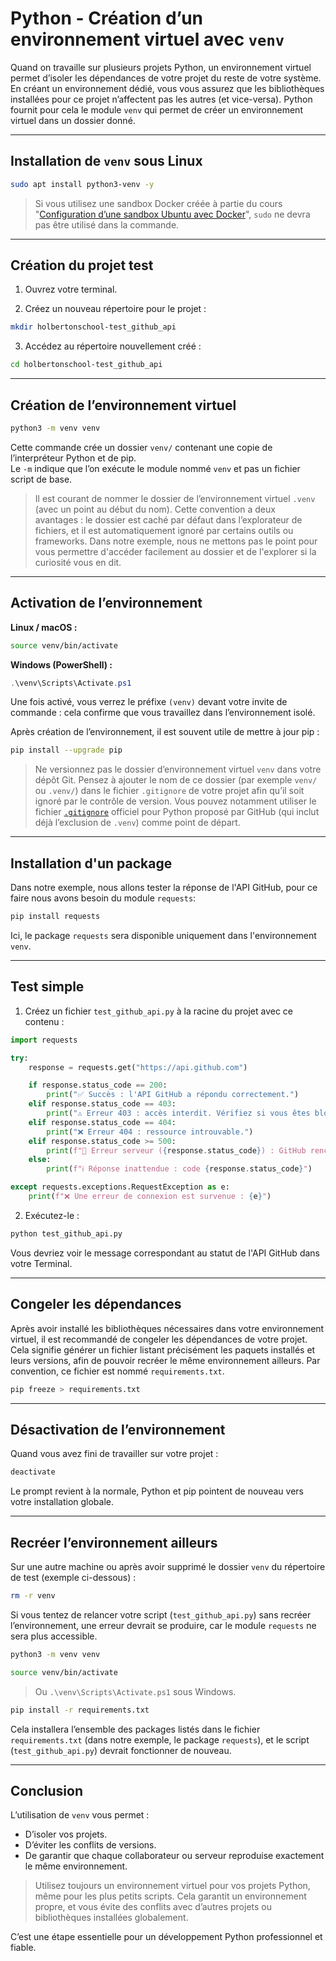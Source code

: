 # Python - Création d’un environnement virtuel avec `venv`

Quand on travaille sur plusieurs projets Python, un environnement virtuel permet d’isoler les dépendances de votre projet du reste de votre système. En créant un environnement dédié, vous vous assurez que les bibliothèques installées pour ce projet n’affectent pas les autres (et vice-versa). Python fournit pour cela le module `venv` qui permet de créer un environnement virtuel dans un dossier donné.

---

## Installation de `venv` sous Linux

```bash
sudo apt install python3-venv -y
```

> Si vous utilisez une sandbox Docker créée à partie du cours "[Configuration d’une sandbox Ubuntu avec Docker](https://github.com/fchavonet/holbertonschool-concepts/blob/main/miscellaneous/mac-001-configuration_d_une_sandbox_ubuntu_avec_docker.md)", `sudo` ne devra pas être utilisé dans la commande.

---

## Création du projet test

1. Ouvrez votre terminal.

2. Créez un nouveau répertoire pour le projet :

```bash
mkdir holbertonschool-test_github_api
```

3. Accédez au répertoire nouvellement créé :

```bash
cd holbertonschool-test_github_api
```

---

## Création de l’environnement virtuel

```bash
python3 -m venv venv
```

Cette commande crée un dossier `venv/` contenant une copie de l’interpréteur Python et de pip.
<br>
Le `-m` indique que l’on exécute le module nommé `venv` et pas un fichier script de base.


> Il est courant de nommer le dossier de l’environnement virtuel `.venv` (avec un point au début du nom). Cette convention a deux avantages : le dossier est caché par défaut dans l’explorateur de fichiers, et il est automatiquement ignoré par certains outils ou frameworks. Dans notre exemple, nous ne mettons pas le point pour vous permettre d'accéder facilement au dossier et de l'explorer si la curiosité vous en dit.

---

## Activation de l’environnement

**Linux / macOS :**

```bash
source venv/bin/activate
```

**Windows (PowerShell) :**


```powershell
.\venv\Scripts\Activate.ps1
```

Une fois activé, vous verrez le préfixe `(venv)` devant votre invite de commande : cela confirme que vous travaillez dans l’environnement isolé.

Après création de l’environnement, il est souvent utile de mettre à jour pip :

```bash
pip install --upgrade pip
```

> Ne versionnez pas le dossier d’environnement virtuel `venv` dans votre dépôt Git. Pensez à ajouter le nom de ce dossier (par exemple `venv/` ou `.venv/`) dans le fichier `.gitignore` de votre projet afin qu’il soit ignoré par le contrôle de version. Vous pouvez notamment utiliser le fichier [`.gitignore`](https://github.com/github/gitignore/blob/main/Python.gitignore) officiel pour Python proposé par GitHub (qui inclut déjà l’exclusion de `.venv`) comme point de départ.

---

## Installation d'un package

Dans notre exemple, nous allons tester la réponse de l'API GitHub, pour ce faire nous avons besoin du module `requests`:

```bash
pip install requests
```

Ici, le package `requests` sera disponible uniquement dans l'environnement `venv`.

---

## Test simple

1. Créez un fichier `test_github_api.py` à la racine du projet avec ce contenu :

```python
import requests

try:
    response = requests.get("https://api.github.com")

    if response.status_code == 200:
        print("✅ Succès : l'API GitHub a répondu correctement.")
    elif response.status_code == 403:
        print("⚠️ Erreur 403 : accès interdit. Vérifiez si vous êtes bloqué ou rate limité.")
    elif response.status_code == 404:
        print("❌ Erreur 404 : ressource introuvable.")
    elif response.status_code >= 500:
        print(f"🚨 Erreur serveur ({response.status_code}) : GitHub rencontre un problème.")
    else:
        print(f"ℹ️ Réponse inattendue : code {response.status_code}")

except requests.exceptions.RequestException as e:
    print(f"❌ Une erreur de connexion est survenue : {e}")
```

2. Exécutez-le :

```bash
python test_github_api.py
```

Vous devriez voir le message correspondant au statut de l'API GitHub dans votre Terminal.

---

## Congeler les dépendances

Après avoir installé les bibliothèques nécessaires dans votre environnement virtuel, il est recommandé de congeler les dépendances de votre projet. Cela signifie générer un fichier listant précisément les paquets installés et leurs versions, afin de pouvoir recréer le même environnement ailleurs. Par convention, ce fichier est nommé `requirements.txt`.

```bash
pip freeze > requirements.txt
```

---

## Désactivation de l’environnement

Quand vous avez fini de travailler sur votre projet :

```bash
deactivate
```

Le prompt revient à la normale, Python et pip pointent de nouveau vers votre installation globale.

---

## Recréer l’environnement ailleurs

Sur une autre machine ou après avoir supprimé le dossier `venv` du répertoire de test (exemple ci-dessous) :

```bash
rm -r venv
```

Si vous tentez de relancer votre script (`test_github_api.py`) sans recréer l’environnement, une erreur devrait se produire, car le module `requests` ne sera plus accessible.

```bash
python3 -m venv venv
```

```bash
source venv/bin/activate
```

> Ou `.\venv\Scripts\Activate.ps1` sous Windows.

```bash
pip install -r requirements.txt
```

Cela installera l’ensemble des packages listés dans le fichier `requirements.txt` (dans notre exemple, le package `requests`), et le script (`test_github_api.py`) devrait fonctionner de nouveau.

---

## Conclusion

L’utilisation de `venv` vous permet :

- D’isoler vos projets.
- D’éviter les conflits de versions.
- De garantir que chaque collaborateur ou serveur reproduise exactement le même environnement.

> Utilisez toujours un environnement virtuel pour vos projets Python, même pour les plus petits scripts. Cela garantit un environnement propre, et vous évite des conflits avec d’autres projets ou bibliothèques installées globalement.

C’est une étape essentielle pour un développement Python professionnel et fiable.
